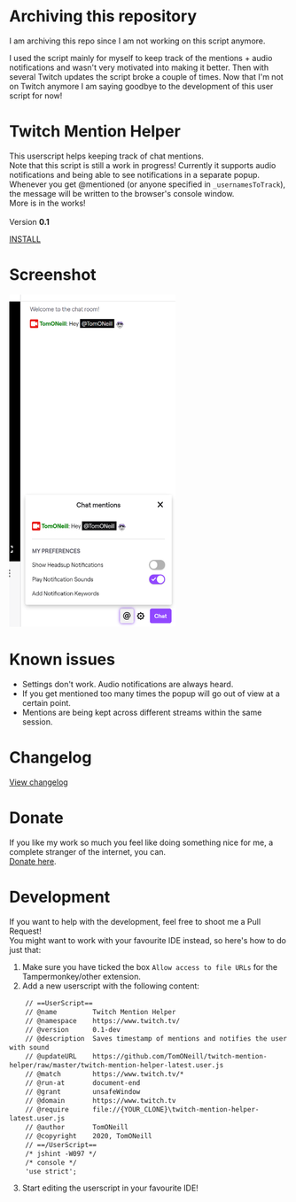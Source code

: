 # Archiving this repository
I am archiving this repo since I am not working on this script anymore.

I used the script mainly for myself to keep track of the mentions + audio notifications and wasn't very motivated into making it better. Then with several Twitch updates the script broke a couple of times. Now that I'm not on Twitch anymore I am saying goodbye to the development of this user script for now!

# Twitch Mention Helper
This userscript helps keeping track of chat mentions. <BR />
Note that this script is still a work in progress! Currently it supports audio notifications and being able to see notifications in a separate popup.<BR />
Whenever you get @mentioned (or anyone specified in `_usernamesToTrack`), the message will be written to the browser's console window.<BR />More is in the works!
<BR/><BR/>
Version <strong>0.1</strong>

<A HREF="https://github.com/TomONeill/twitch-mention-helper/raw/master/twitch-mention-helper-latest.user.js">INSTALL</A>

# Screenshot
<A HREF="https://raw.githubusercontent.com/TomONeill/twitch-mention-helper/master/screenshot.png"><IMG SRC="https://raw.githubusercontent.com/TomONeill/twitch-mention-helper/master/screenshot.png" width="300" height="600" /></A>

# Known issues
- Settings don't work. Audio notifications are always heard.
- If you get mentioned too many times the popup will go out of view at a certain point.
- Mentions are being kept across different streams within the same session.

# Changelog
<A HREF="https://raw.githubusercontent.com/TomONeill/twitch-mention-helper/master/changelog.txt">View changelog</A>

# Donate
If you like my work so much you feel like doing something nice for me, a complete stranger of the internet, you can.<BR />
<A HREF="https://www.paypal.me/TomONeill">Donate here</A>.

# Development
If you want to help with the development, feel free to shoot me a Pull Request!<BR />
You might want to work with your favourite IDE instead, so here's how to do just that:
1. Make sure you have ticked the box `Allow access to file URLs` for the Tampermonkey/other extension.
2. Add a new userscript with the following content:
```
	// ==UserScript==
	// @name         Twitch Mention Helper
	// @namespace    https://www.twitch.tv/
	// @version      0.1-dev
	// @description  Saves timestamp of mentions and notifies the user with sound
	// @updateURL 	 https://github.com/TomONeill/twitch-mention-helper/raw/master/twitch-mention-helper-latest.user.js
	// @match        https://www.twitch.tv/*
	// @run-at       document-end
	// @grant        unsafeWindow
	// @domain       https://www.twitch.tv
	// @require      file://{YOUR_CLONE}\twitch-mention-helper-latest.user.js
	// @author       TomONeill
	// @copyright    2020, TomONeill
	// ==/UserScript==
	/* jshint -W097 */
	/* console */
	'use strict';
```
3. Start editing the userscript in your favourite IDE!
